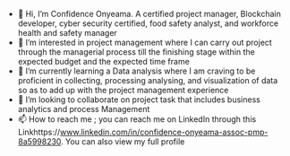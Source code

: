 - 👋 Hi, I’m Confidence Onyeama. A certified project manager, Blockchain developer, cyber security certified, food safety analyst, and workforce health and safety manager
- 👀 I’m interested in  project management where I can carry out project through the managerial process till the finishing stage within the expected budget and the expected time frame
- 🌱 I’m currently learning a Data analysis where I am craving to be proficient in collecting, processing analysing, and visualization of data so as to add up with the project management experience
- 💞️ I’m looking to collaborate on project task that includes business analytics and process Management
- 📫 How to reach me ; you can reach me on LinkedIn through this Linkhttps://www.linkedin.com/in/confidence-onyeama-assoc-pmp-8a5998230. You can also view my full profile

<!---
emillo1998/emillo1998 is a ✨ special ✨ repository because its `README.md` (this file) appears on your GitHub profile.
You can click the Preview link to take a look at your changes.
--->
